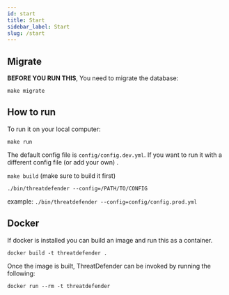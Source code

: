 ```yaml
---
id: start
title: Start
sidebar_label: Start
slug: /start
---
```


## Migrate

**BEFORE YOU RUN THIS**, You need to migrate the database:

`make migrate`

## How to run

To run it on your local computer:

`make run`

The default config file is `config/config.dev.yml`. If you want to run it with a different config file (or add your own)
.

`make build` (make sure to build it first)

`./bin/threatdefender --config=/PATH/TO/CONFIG`

example:
`./bin/threatdefender --config=config/config.prod.yml`


## Docker 

If docker is installed you can build an image and run this as a container.

```docker build -t threatdefender .```

Once the image is built, ThreatDefender can be invoked by running the following:

```docker run --rm -t threatdefender```